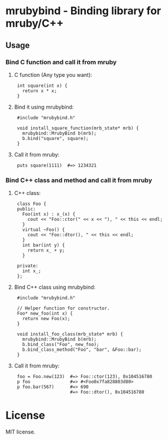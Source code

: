mrubybind - Binding library for mruby/C++
=========================================

## Usage

### Bind C function and call it from mruby

1. C function (Any type you want):

        int square(int x) {
          return x * x;
        }

2. Bind it using mrubybind:

        #include "mrubybind.h"
        
        void install_square_function(mrb_state* mrb) {
          mrubybind::MrubyBind b(mrb);
          b.bind("square", square);
        }

3. Call it from mruby:

        puts square(1111)  #=> 1234321

### Bind C++ class and method and call it from mruby

1. C++ class:

        class Foo {
        public:
          Foo(int x) : x_(x) {
            cout << "Foo::ctor(" << x << "), " << this << endl;
          }
          virtual ~Foo() {
            cout << "Foo::dtor(), " << this << endl;
          }
          int bar(int y) {
            return x_ + y;
          }
        
        private:
          int x_;
        };

2. Bind C++ class using mrubybind:

        #include "mrubybind.h"
        
        // Helper function for constructor.
        Foo* new_foo(int x) {
          return new Foo(x);
        }
        
        void install_foo_class(mrb_state* mrb) {
          mrubybind::MrubyBind b(mrb);
          b.bind_class("Foo", new_foo);
          b.bind_class_method("Foo", "bar", &Foo::bar);
        }

3. Call it from mruby:

        foo = Foo.new(123)  #=> Foo::ctor(123), 0x104516780
        p foo               #=> #<Foo0x7fa828803d80>
        p foo.bar(567)      #=> 690
                            #=> Foo::dtor(), 0x104516780

# License

MIT license.
